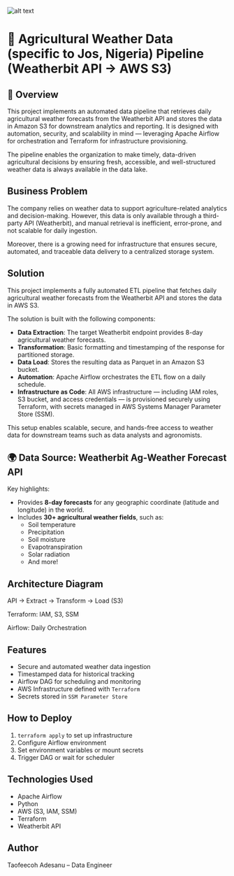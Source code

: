 ![alt text](images/image-1.jpg)

# 🌾 Agricultural Weather Data (specific to Jos, Nigeria) Pipeline (Weatherbit API → AWS S3) 
## 📌 Overview
This project implements an automated data pipeline that retrieves daily agricultural weather forecasts from the Weatherbit API and stores the data in Amazon S3 for downstream analytics and reporting. It is designed with automation, security, and scalability in mind — leveraging Apache Airflow for orchestration and Terraform for infrastructure provisioning.

The pipeline enables the organization to make timely, data-driven agricultural decisions by ensuring fresh, accessible, and well-structured weather data is always available in the data lake.

## Business Problem
The company relies on weather data to support agriculture-related analytics and decision-making. However, this data is only available through a third-party API (Weatherbit), and manual retrieval is inefficient, error-prone, and not scalable for daily ingestion.

Moreover, there is a growing need for infrastructure that ensures secure, automated, and traceable data delivery to a centralized storage system.


## Solution
This project implements a fully automated ETL pipeline that fetches daily agricultural weather forecasts from the Weatherbit API and stores the data in AWS S3. 

The solution is built with the following components:

- **Data Extraction**: The target Weatherbit endpoint provides 8-day agricultural weather forecasts.
- **Transformation**: Basic formatting and timestamping of the response for partitioned storage.
- **Data Load**: Stores the resulting data as Parquet in an Amazon S3 bucket.
- **Automation**: Apache Airflow orchestrates the ETL flow on a daily schedule.
- **Infrastructure as Code**: All AWS infrastructure — including IAM roles, S3 bucket, and access credentials — is provisioned securely using Terraform, with secrets managed in AWS Systems Manager Parameter Store (SSM).

This setup enables scalable, secure, and hands-free access to weather data for downstream teams such as data analysts and agronomists.

## 🌍 Data Source: Weatherbit Ag-Weather Forecast API
Key highlights:
- Provides **8-day forecasts** for any geographic coordinate (latitude and longitude) in the world.
- Includes **30+ agricultural weather fields**, such as:
  - Soil temperature
  - Precipitation
  - Soil moisture
  - Evapotranspiration
  - Solar radiation
  - And more!

## Architecture Diagram
API → Extract → Transform → Load (S3)

Terraform: IAM, S3, SSM

Airflow: Daily Orchestration

## Features
- Secure and automated weather data ingestion
- Timestamped data for historical tracking
- Airflow DAG for scheduling and monitoring
- AWS Infrastructure defined with `Terraform`
- Secrets stored in `SSM Parameter Store`

## How to Deploy
1. `terraform apply` to set up infrastructure
2. Configure Airflow environment
3. Set environment variables or mount secrets
4. Trigger DAG or wait for scheduler

## Technologies Used
- Apache Airflow
- Python
- AWS (S3, IAM, SSM)
- Terraform
- Weatherbit API

<!-- ## Future Improvements
- Add schema validation
- Introduce error handling & retries
- Extend to multiple locations or metrics -->

## Author
Taofeecoh Adesanu – Data Engineer
